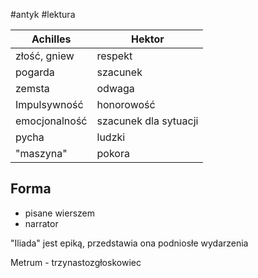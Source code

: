 #antyk #lektura 

| Achilles      | Hektor                |
| ------------- | --------------------- |
| złość, gniew  | respekt               |
| pogarda       | szacunek              |
| zemsta        | odwaga                |
| Impulsywność  | honorowość            |
| emocjonalność | szacunek dla sytuacji |
| pycha         | ludzki                |
| "maszyna"     | pokora                |
## Forma
- pisane wierszem
- narrator

"Iliada" jest epiką, przedstawia ona podniosłe wydarzenia

Metrum - trzynastozgłoskowiec

